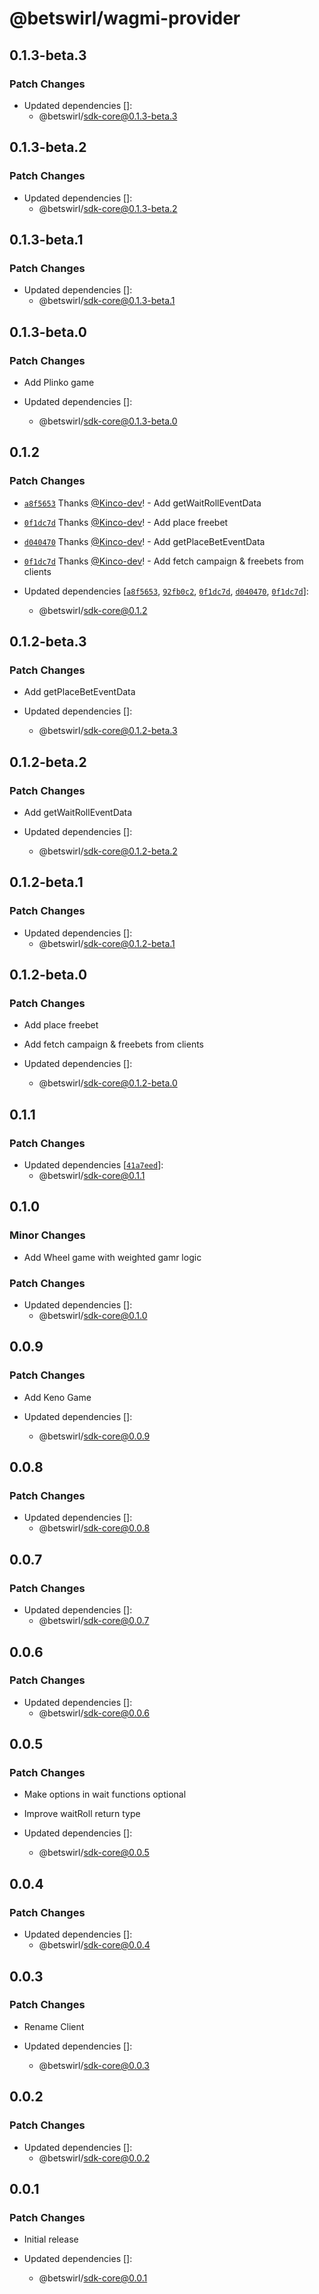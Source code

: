 # @betswirl/wagmi-provider

## 0.1.3-beta.3

### Patch Changes

- Updated dependencies []:
  - @betswirl/sdk-core@0.1.3-beta.3

## 0.1.3-beta.2

### Patch Changes

- Updated dependencies []:
  - @betswirl/sdk-core@0.1.3-beta.2

## 0.1.3-beta.1

### Patch Changes

- Updated dependencies []:
  - @betswirl/sdk-core@0.1.3-beta.1

## 0.1.3-beta.0

### Patch Changes

- Add Plinko game

- Updated dependencies []:
  - @betswirl/sdk-core@0.1.3-beta.0

## 0.1.2

### Patch Changes

- [`a8f5653`](https://github.com/BetSwirl/sdk/commit/a8f565323c65253a25af73f5a39cf45268e83807) Thanks [@Kinco-dev](https://github.com/Kinco-dev)! - Add getWaitRollEventData

- [`0f1dc7d`](https://github.com/BetSwirl/sdk/commit/0f1dc7dfdf4434c84c531c6999b5f8b2d635a929) Thanks [@Kinco-dev](https://github.com/Kinco-dev)! - Add place freebet

- [`d040470`](https://github.com/BetSwirl/sdk/commit/d0404703137aa47ad934f1e1b32901ddc0c889ff) Thanks [@Kinco-dev](https://github.com/Kinco-dev)! - Add getPlaceBetEventData

- [`0f1dc7d`](https://github.com/BetSwirl/sdk/commit/0f1dc7dfdf4434c84c531c6999b5f8b2d635a929) Thanks [@Kinco-dev](https://github.com/Kinco-dev)! - Add fetch campaign & freebets from clients

- Updated dependencies [[`a8f5653`](https://github.com/BetSwirl/sdk/commit/a8f565323c65253a25af73f5a39cf45268e83807), [`92fb0c2`](https://github.com/BetSwirl/sdk/commit/92fb0c2537deeae3502ceb507feed0bb8471730b), [`0f1dc7d`](https://github.com/BetSwirl/sdk/commit/0f1dc7dfdf4434c84c531c6999b5f8b2d635a929), [`d040470`](https://github.com/BetSwirl/sdk/commit/d0404703137aa47ad934f1e1b32901ddc0c889ff), [`0f1dc7d`](https://github.com/BetSwirl/sdk/commit/0f1dc7dfdf4434c84c531c6999b5f8b2d635a929)]:
  - @betswirl/sdk-core@0.1.2

## 0.1.2-beta.3

### Patch Changes

- Add getPlaceBetEventData

- Updated dependencies []:
  - @betswirl/sdk-core@0.1.2-beta.3

## 0.1.2-beta.2

### Patch Changes

- Add getWaitRollEventData

- Updated dependencies []:
  - @betswirl/sdk-core@0.1.2-beta.2

## 0.1.2-beta.1

### Patch Changes

- Updated dependencies []:
  - @betswirl/sdk-core@0.1.2-beta.1

## 0.1.2-beta.0

### Patch Changes

- Add place freebet

- Add fetch campaign & freebets from clients

- Updated dependencies []:
  - @betswirl/sdk-core@0.1.2-beta.0

## 0.1.1

### Patch Changes

- Updated dependencies [[`41a7eed`](https://github.com/BetSwirl/sdk/commit/41a7eed274fccaa774102184f8e973db7b2e6fff)]:
  - @betswirl/sdk-core@0.1.1

## 0.1.0

### Minor Changes

- Add Wheel game with weighted gamr logic

### Patch Changes

- Updated dependencies []:
  - @betswirl/sdk-core@0.1.0

## 0.0.9

### Patch Changes

- Add Keno Game

- Updated dependencies []:
  - @betswirl/sdk-core@0.0.9

## 0.0.8

### Patch Changes

- Updated dependencies []:
  - @betswirl/sdk-core@0.0.8

## 0.0.7

### Patch Changes

- Updated dependencies []:
  - @betswirl/sdk-core@0.0.7

## 0.0.6

### Patch Changes

- Updated dependencies []:
  - @betswirl/sdk-core@0.0.6

## 0.0.5

### Patch Changes

- Make options in wait functions optional

- Improve waitRoll return type

- Updated dependencies []:
  - @betswirl/sdk-core@0.0.5

## 0.0.4

### Patch Changes

- Updated dependencies []:
  - @betswirl/sdk-core@0.0.4

## 0.0.3

### Patch Changes

- Rename Client

- Updated dependencies []:
  - @betswirl/sdk-core@0.0.3

## 0.0.2

### Patch Changes

- Updated dependencies []:
  - @betswirl/sdk-core@0.0.2

## 0.0.1

### Patch Changes

- Initial release

- Updated dependencies []:
  - @betswirl/sdk-core@0.0.1
